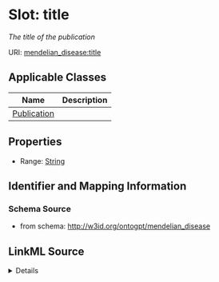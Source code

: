 # Slot: title
_The title of the publication_


URI: [mendelian_disease:title](http://w3id.org/ontogpt/mendelian_disease/title)



<!-- no inheritance hierarchy -->




## Applicable Classes

| Name | Description |
| --- | --- |
[Publication](Publication.md) | 






## Properties

* Range: [String](String.md)







## Identifier and Mapping Information







### Schema Source


* from schema: http://w3id.org/ontogpt/mendelian_disease




## LinkML Source

<details>
```yaml
name: title
description: The title of the publication
from_schema: http://w3id.org/ontogpt/mendelian_disease
rank: 1000
alias: title
owner: Publication
domain_of:
- Publication
range: string

```
</details>